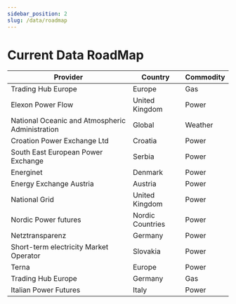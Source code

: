 ```yaml
---
sidebar_position: 2
slug: /data/roadmap
---
```

Current Data RoadMap
====================

|**Provider**|**Country**|**Commodity**|
|-|-|-|
|Trading Hub Europe|Europe|Gas|
|Elexon Power Flow |United Kingdom|Power|
|National Oceanic and Atmospheric Administration|Global|Weather|
|Croation Power Exchange Ltd|Croatia|Power|
|South East European Power Exchange|Serbia|Power|
|Energinet|Denmark|Power|
|Energy Exchange Austria|Austria|Power|
|National Grid|United Kingdom|Power|
|Nordic Power futures|Nordic Countries|Power|
|Netztransparenz|Germany|Power
|Short-term electricity Market Operator|Slovakia|Power|
|Terna|Europe|Power|
|Trading Hub Europe|Germany|Gas|
|Italian Power Futures|Italy|Power|

